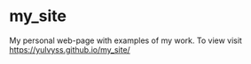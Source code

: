 # my_site
My personal web-page with examples of my work.
To view visit
https://yulvyss.github.io/my_site/
